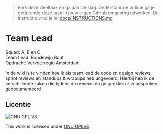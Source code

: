 > _Fork_ deze deeltaak en ga aan de slag. 
Onderstaande outline ga je gedurende deze taak in jouw eigen GitHub omgeving uitwerken. 
De instructie vind je in: [docs/INSTRUCTIONS.md](docs/INSTRUCTIONS.md)

# Team Lead
Squad: A, B en C
<br>
Team Lead: Boudewijn Bout
<br>
Opdracht: Vervoerregio Amsterdam

In de wiki is te vinden hoe ik als team lead de code en design reviews, sprint reviews en standups & wrapups heb uitgevoerd. Hierbij heb ik de verschillende zaken die tijdens de reviews en gesprekken zijn besproken gedocumenteerd.

## Licentie

![GNU GPL V3](https://www.gnu.org/graphics/gplv3-127x51.png)

This work is licensed under [GNU GPLv3](./LICENSE).

